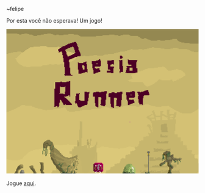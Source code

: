 ~felipe

Por esta você não esperava! Um jogo!

![O Jogo - Poesia Compilada](../ojogo/anim/back0.png "Capa")

Jogue [aqui](http://poesiacompilada.com/ojogo/).
